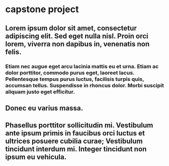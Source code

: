# capstone project

## Lorem ipsum dolor sit amet, consectetur adipiscing elit. Sed eget nulla nisl. Proin orci lorem, viverra non dapibus in, venenatis non felis.

### Etiam nec augue eget arcu lacinia mattis eu et urna. Etiam ac dolor porttitor, commodo purus eget, laoreet lacus. Pellentesque tempus purus luctus, facilisis turpis quis, accumsan tellus. Suspendisse in rhoncus dolor. Morbi suscipit aliquam justo eget efficitur.

## Donec eu varius massa.

## Phasellus porttitor sollicitudin mi. Vestibulum ante ipsum primis in faucibus orci luctus et ultrices posuere cubilia curae; Vestibulum tincidunt interdum mi. Integer tincidunt non ipsum eu vehicula.